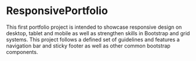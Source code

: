 # ResponsivePortfolio

This first portfolio project is intended to showcase responsive design on desktop, tablet and mobile as well as strengthen skills in Bootstrap and grid systems. This project follows a defined set of guidelines and features a navigation bar and sticky footer as well as other common bootstrap components.
